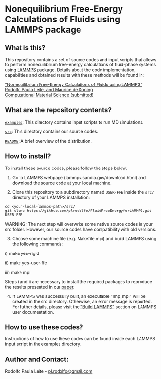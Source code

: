 # Nonequilibrium Free-Energy Calculations of Fluids using LAMMPS package
What is this?
------------
This repository contains a set of source codes and input scripts that allows to perform nonequilibrium free-energy calculations of fluid-phase systems using [LAMMPS](http://lammps.sandia.gov/) package. Details about the code implementation, capabilities and obtained results with these methods will be found in:

["Nonequilibrium Free-Energy Calculations of Fluids using LAMMPS"  
Rodolfo Paula Leite, and Maurice de Koning  
Computational Material Science (submitted)](https://)

What are the repository contents?
--------------
[`examples`](examples): This directory contains input scripts to run MD simulations.

[`src`](src): This directory contains our source codes.

[`README`](README.md): A brief overview of the distribution.

How to install?
--------------
To install these source codes, please follow the steps below:

1) Go to LAMMPS webpage (lammps.sandia.gov/download.html) and download the source code at your local machine.

2) Clone this repository to a subdirectory named `USER-FFE` inside the `src/` directory of your LAMMPS installation:
```
cd <your-local-lammps-path>/src/
git clone https://github.com/plrodolfo/FluidFreeEnergyforLAMMPS.git USER-FFE
```
WARNING: The next step will overwrite some native source codes in your src folder. However, our source codes have compatibility with old versions.

3) Choose some machine file (e.g. Makefile.mpi) and build LAMMPS using the following commands:

i) make yes-rigid

ii) make yes-user-ffe

iii) make mpi

Steps i and ii are necessary to install the required packages to reproduce the results presented in our [paper](https://).

4) If LAMMPS was successully built, an executable "lmp_mpi" will be created in the src directory. Otherwise, an error message is reported. For futher details, please visit the ["Build LAMMPS"](https://lammps.sandia.gov/doc/Build.html) section on LAMMPS user documentation.

How to use these codes?
--------------
Instructions of how to use these codes can be found inside each LAMMPS input script in the examples directory.

Author and Contact:
--------------
Rodolfo Paula Leite - pl.rodolfo@gmail.com
